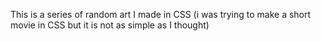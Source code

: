 This is a series of random art I made in CSS (i was trying to make a short movie in CSS but it is not as simple as I thought)
